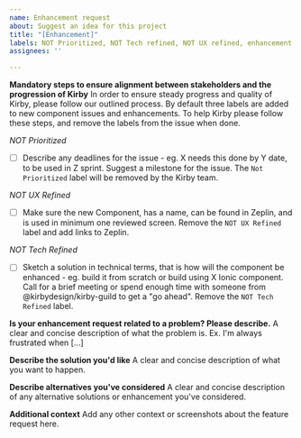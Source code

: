 ```yaml
---
name: Enhancement request
about: Suggest an idea for this project
title: "[Enhancement]"
labels: NOT Prioritized, NOT Tech refined, NOT UX refined, enhancement
assignees: ''

---
```


**Mandatory steps to ensure alignment between stakeholders and the progression of Kirby**
In order to ensure steady progress and quality of Kirby, please follow our outlined process. By default three labels are added to new component issues and enhancements. To help Kirby please follow these steps, and remove the labels from the issue when done.

*NOT Prioritized*
- [ ] Describe any deadlines for the issue - eg. X needs this done by Y date, to be used in Z sprint. Suggest a milestone for the issue. The `Not Prioritized` label will be removed by the Kirby team. 

*NOT UX Refined*
- [ ] Make sure the new Component, has a name, can be found in Zeplin, and is used in minimum one reviewed screen. Remove the `NOT UX Refined` label and add links to Zeplin.

*NOT Tech Refined*
- [ ] Sketch a solution in technical terms, that is how will the component be enhanced - eg. build it from scratch or build using X Ionic component. Call for a brief meeting or spend enough time with someone from @kirbydesign/kirby-guild to get a "go ahead". Remove the `NOT Tech Refined` label.

**Is your enhancement request related to a problem? Please describe.**
A clear and concise description of what the problem is. Ex. I'm always frustrated when [...]

**Describe the solution you'd like**
A clear and concise description of what you want to happen.

**Describe alternatives you've considered**
A clear and concise description of any alternative solutions or enhancement you've considered.

**Additional context**
Add any other context or screenshots about the feature request here.
